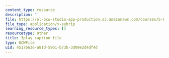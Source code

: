 ```yaml
---
content_type: resource
description: ''
file: https://ol-ocw-studio-app-production.s3.amazonaws.com/courses/5-61-physical-chemistry-fall-2017/4517b636a81d5901b73b3d09e2d4df4d_zwH9MjZl3v4.vtt
file_type: application/x-subrip
learning_resource_types: []
resourcetype: Other
title: 3play caption file
type: OCWFile
uid: 4517b636-a81d-5901-b73b-3d09e2d4df4d
---
```

